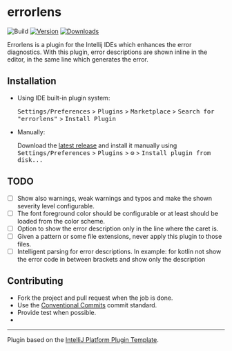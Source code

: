 # errorlens

![Build](https://github.com/bahamondev/errorlens/workflows/Build/badge.svg)
[![Version](https://img.shields.io/jetbrains/plugin/v/17622-errorlens.svg)](https://plugins.jetbrains.com/plugin/17622-errorlens)
[![Downloads](https://img.shields.io/jetbrains/plugin/d/17622-errorlens.svg)](https://plugins.jetbrains.com/plugin/17622-errorlens)

<!-- Plugin description -->
Errorlens is a plugin for the Intellij IDEs which enhances the error diagnostics.
With this plugin, error descriptions are shown inline in the editor, in the same line which generates the error.
<!-- Plugin description end -->

## Installation

- Using IDE built-in plugin system:

  <kbd>Settings/Preferences</kbd> > <kbd>Plugins</kbd> > <kbd>Marketplace</kbd> > <kbd>Search for "errorlens"</kbd> >
  <kbd>Install Plugin</kbd>

- Manually:

  Download the [latest release](https://github.com/bahamondev/errorlens/releases/latest) and install it manually using
  <kbd>Settings/Preferences</kbd> > <kbd>Plugins</kbd> > <kbd>⚙️</kbd> > <kbd>Install plugin from disk...</kbd>

## TODO

- [ ] Show also warnings, weak warnings and typos and make the shown severity level configurable.
- [ ] The font foreground color should be configurable or at least should be loaded from the color scheme.
- [ ] Option to show the error description only in the line where the caret is.
- [ ] Given a pattern or some file extensions, never apply this plugin to those files.
- [ ] Intelligent parsing for error descriptions. In example: for kotlin not show the error code in between brackets
  and show only the description

## Contributing

* Fork the project and pull request when the job is done.
* Use the [Conventional Commits](https://www.conventionalcommits.org) commit standard.
* Provide test when possible.
* 
---
Plugin based on the [IntelliJ Platform Plugin Template][template].

[template]: https://github.com/JetBrains/intellij-platform-plugin-template
